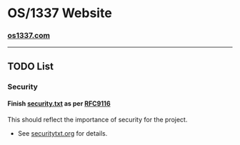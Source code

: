 # OS/1337 Website
### [os1337.com](https://os1337.com)

---
## TODO List
### Security
#### Finish [security.txt](.well-known/security.txt) as per [RFC9116](https://datatracker.ietf.org/doc/html/rfc9116)
This should reflect the importance of security for the project.
- See [securitytxt.org](https://securitytxt.org/) for details.
